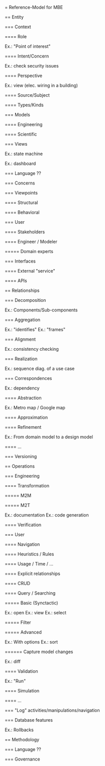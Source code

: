 = Reference-Model for MBE

== Entity

=== Context

==== Role

Ex.: "Point of interest"

==== Intent/Concern

Ex.: check security issues

==== Perspective

Ex.: view (elec. wiring in a building)

==== Source/Subject

==== Types/Kinds

=== Models

==== Engineering

==== Scientific

=== Views

Ex.: state machine

Ex.: dashboard

=== Language ??

=== Concerns

=== Viewpoints

==== Structural

==== Behavioral

=== User

==== Stakeholders

==== Engineer / Modeler

===== Domain experts

=== Interfaces

==== External "service"

==== APIs

== Relationships

=== Decomposition

Ex.: Components/Sub-components

=== Aggregation

Ex.: "identifies"
Ex.: "frames"

=== Alignment

Ex.: consistency checking

=== Realization

Ex.: sequence diag. of a use case

=== Correspondences

Ex.: dependency

==== Abstraction

Ex.: Metro map / Google map

==== Approximation

==== Refinement

Ex.: From domain model to a design model

==== ...


=== Versioning

== Operations

=== Engineering

==== Transformation

===== M2M

===== M2T

Ex.: documentation
Ex.: code generation

==== Verification

=== User

==== Navigation

==== Heuristics / Rules

==== Usage / Time / ...

==== Explicit relationships

==== CRUD

==== Query / Searching

===== Basic (Synctactic)

Ex.: open
Ex.: view
Ex.: select

===== Filter

===== Advanced

Ex.: With options
Ex.: sort

====== Capture model changes

Ex.: diff

==== Validation

Ex.: "Run"

==== Simulation

==== ...

===  "Log" activities/manipulations/navigation

=== Database features

Ex.: Rollbacks

== Methodology

=== Language ??

=== Governance
